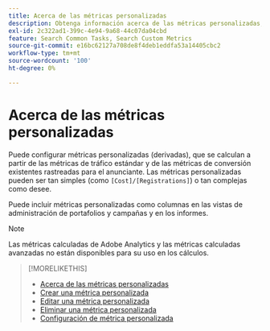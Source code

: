 ```yaml
---
title: Acerca de las métricas personalizadas
description: Obtenga información acerca de las métricas personalizadas, que se calculan a partir de métricas estándar.
exl-id: 2c322ad1-399c-4e94-9a68-44c07da04cbd
feature: Search Common Tasks, Search Custom Metrics
source-git-commit: e16bc62127a708de8f4deb1eddfa53a14405cbc2
workflow-type: tm+mt
source-wordcount: '100'
ht-degree: 0%

---
```


# Acerca de las métricas personalizadas

Puede configurar métricas personalizadas (derivadas), que se calculan a partir de las métricas de tráfico estándar y de las métricas de conversión existentes rastreadas para el anunciante. Las métricas personalizadas pueden ser tan simples (como `[Cost]/[Registrations]`) o tan complejas como desee.

Puede incluir métricas personalizadas como columnas en las vistas de administración de portafolios y campañas y en los informes.

>[!NOTE]
>
>Las métricas calculadas de Adobe Analytics y las métricas calculadas avanzadas no están disponibles para su uso en los cálculos.

>[!MORELIKETHIS]
>
>* [Acerca de las métricas personalizadas](custom-metric-about.md)
>* [Crear una métrica personalizada](custom-metric-create.md)
>* [Editar una métrica personalizada](custom-metric-edit.md)
>* [Eliminar una métrica personalizada](custom-metric-delete.md)
>* [Configuración de métrica personalizada](custom-metric-settings.md)
